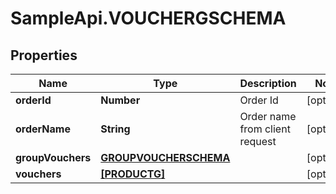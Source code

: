 # SampleApi.VOUCHERGSCHEMA

## Properties

Name | Type | Description | Notes
------------ | ------------- | ------------- | -------------
**orderId** | **Number** | Order Id | [optional] 
**orderName** | **String** | Order name from client request | [optional] 
**groupVouchers** | [**GROUPVOUCHERSCHEMA**](GROUPVOUCHERSCHEMA.md) |  | [optional] 
**vouchers** | [**[PRODUCTG]**](PRODUCTG.md) |  | [optional] 


